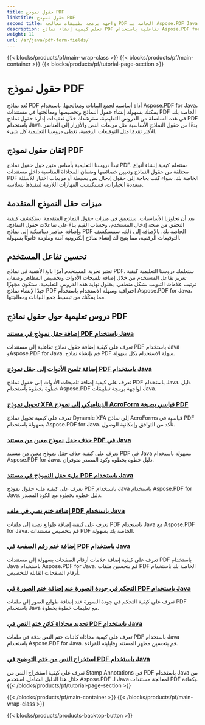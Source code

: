 ```yaml
---
title: حقول نموذج PDF
linktitle: حقول نموذج PDF
second_title: واجهة برمجة تطبيقات معالجة PDF الخاصة بـ Aspose.PDF Java
description: تعلم كيفية إنشاء نماذج PDF تفاعلية باستخدام Aspose.PDF for Java. دروس تعليمية شاملة للتعامل بكفاءة مع حقول النماذج.
weight: 11
url: /ar/java/pdf-form-fields/
---
```


{{< blocks/products/pf/main-wrap-class >}}
{{< blocks/products/pf/main-container >}}
{{< blocks/products/pf/tutorial-page-section >}}

# حقول نموذج PDF


تُعد نماذج PDF أداة أساسية لجمع البيانات ومعالجتها. باستخدام Aspose.PDF for Java، يمكنك بسهولة إنشاء حقول النماذج وتخصيصها ومعالجتها في مستندات PDF الخاصة بك. في هذه السلسلة من الدروس التعليمية، سنرشدك خلال تعقيدات إدارة حقول نماذج PDF باستخدام Java. بدءًا من حقول النماذج الأساسية مثل مربعات النص والأزرار إلى العناصر الأكثر تقدمًا مثل التوقيعات الرقمية، تغطي دروسنا التعليمية كل شيء.

## إتقان حقول نموذج PDF

تبدأ دروسنا التعليمية بأساس متين حول حقول نماذج PDF. ستتعلم كيفية إنشاء أنواع مختلفة من حقول النماذج وتعيين خصائصها وضمان المحاذاة المناسبة داخل مستندات PDF الخاصة بك. سواء كنت بحاجة إلى حقول إدخال نص بسيطة أو مربعات اختيار للأسئلة متعددة الخيارات، فستكتسب المهارات اللازمة لتنفيذها بسلاسة.

## ميزات حقل النموذج المتقدمة

بعد أن تجاوزنا الأساسيات، سنتعمق في ميزات حقول النماذج المتقدمة. ستكتشف كيفية التحقق من صحة إدخال المستخدم، وحساب القيم بناءً على تفاعلات حقول النماذج، وإضافة عناصر ديناميكية إلى نماذج PDF الخاصة بك. بالإضافة إلى ذلك، سنستكشف التوقيعات الرقمية، مما يتيح لك إنشاء نماذج إلكترونية آمنة وملزمة قانونًا بسهولة.

## تحسين تفاعل المستخدم

تعتبر تجربة المستخدم أمرًا بالغ الأهمية في نماذج PDF. ستعلمك دروسنا التعليمية كيفية تعزيز تفاعل المستخدم من خلال إضافة تلميحات الأدوات وتخصيص المظاهر وضمان ترتيب علامات التبويب بشكل منطقي. بحلول نهاية هذه الدروس التعليمية، ستكون مجهزًا جيدًا لإنشاء نماذج PDF احترافية وسهلة الاستخدام باستخدام Aspose.PDF for Java، مما يمكّنك من تبسيط جمع البيانات ومعالجتها.

## دروس تعليمية حول حقول نماذج PDF
### [إضافة حقل نموذج في مستند PDF باستخدام Java](./add-form-field-in-pdf-document-using-java/)
تعرف على كيفية إضافة حقول نماذج تفاعلية إلى مستندات PDF باستخدام Java وAspose.PDF for Java. قم بإنشاء نماذج PDF سهلة الاستخدام بكل سهولة.
### [إضافة تلميح الأدوات إلى حقل نموذج PDF باستخدام Java](./add-tooltip-to-pdf-form-field-with-java/)
تعرف على كيفية إضافة تلميحات الأدوات إلى حقول نماذج PDF باستخدام Java. دليل خطوة بخطوة باستخدام Aspose.PDF لواجهة برمجة تطبيقات Java.
### [تحويل نموذج XFA الديناميكي إلى نموذج AcroForm قياسي بصيغة PDF](./convert-dynamic-xfa-form-to-standard-acroform-in-pdf/)
تعرف على كيفية تحويل نماذج Dynamic XFA إلى نماذج AcroForms قياسية في PDF بسهولة باستخدام Aspose.PDF for Java. تأكد من التوافق وإمكانية الوصول.
### [حذف حقل نموذج معين من مستند PDF في Java](./delete-particular-form-field-from-pdf-document-in-java/)
تعرف على كيفية حذف حقل نموذج معين من مستند PDF في Java بسهولة باستخدام Aspose.PDF for Java. دليل خطوة بخطوة وكود المصدر متوفران.
### [ملء حقل النموذج في مستند PDF باستخدام Java](./fill-form-field-in-pdf-document-with-java/)
تعرف على كيفية ملء حقول نموذج PDF باستخدام Java باستخدام Aspose.PDF for Java. دليل خطوة بخطوة مع الكود المصدر.
### [إضافة ختم نصي في ملف PDF باستخدام Java](./adding-text-stamp-in-pdf-file-using-java/)
تعرف على كيفية إضافة طوابع نصية إلى ملفات PDF باستخدام Java مع Aspose.PDF for Java. قم بتخصيص مستندات PDF الخاصة بك بسهولة.
### [إضافة ختم رقم الصفحة في PDF باستخدام Java](./add-page-number-stamp-in-pdf-using-java/)
تعرف على كيفية إضافة علامات أرقام الصفحات بسهولة إلى مستندات PDF باستخدام Java باستخدام Aspose.PDF for Java. قم بتحسين ملفات PDF الخاصة بك باستخدام أرقام الصفحات القابلة للتخصيص.
### [التحكم في جودة الصورة عند إضافة ختم الصورة في PDF باستخدام Java](./control-image-quality-when-adding-image-stamp-in-pdf-using-java/)
تعرف على كيفية التحكم في جودة الصورة عند إضافة طوابع الصور إلى ملفات PDF باستخدام Java مع تعليمات خطوة بخطوة.
### [تحديد محاذاة كائن ختم النص في PDF باستخدام Java](./define-alignment-for-text-stamp-object-in-pdf-using-java/)
تعرف على كيفية محاذاة كائنات ختم النص بدقة في ملفات PDF باستخدام Java باستخدام Aspose.PDF for Java. قم بتحسين مظهر المستند وقابليته للقراءة.
### [استخراج النص من ختم التوضيح في PDF باستخدام Java](./extract-text-from-stamp-annotation-in-pdf-using-java/)
تعرف على كيفية استخراج النص من Stamp Annotations في PDF باستخدام Java من خلال هذا الدليل الشامل. استخدم Aspose.PDF لـ Java لمعالجة مستندات PDF بكفاءة.
{{< /blocks/products/pf/tutorial-page-section >}}

{{< /blocks/products/pf/main-container >}}
{{< /blocks/products/pf/main-wrap-class >}}

{{< blocks/products/products-backtop-button >}}
